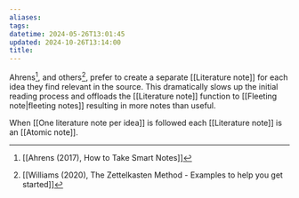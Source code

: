 ```yaml
---
aliases: 
tags: 
datetime: 2024-05-26T13:01:45
updated: 2024-10-26T13:14:00
title: 
---
```

Ahrens[^1], and others[^2], prefer to create a separate [[Literature note]] for each idea they find relevant in the source. This dramatically slows up the initial reading process and offloads the [[Literature note]] function to [[Fleeting note|fleeting notes]] resulting in more notes than useful.

When [[One literature note per idea]] is followed each [[Literature note]] is an [[Atomic note]].

[^1]: [[Ahrens (2017), How to Take Smart Notes]]
[^2]: [[Williams (2020), The Zettelkasten Method - Examples to help you get started]]